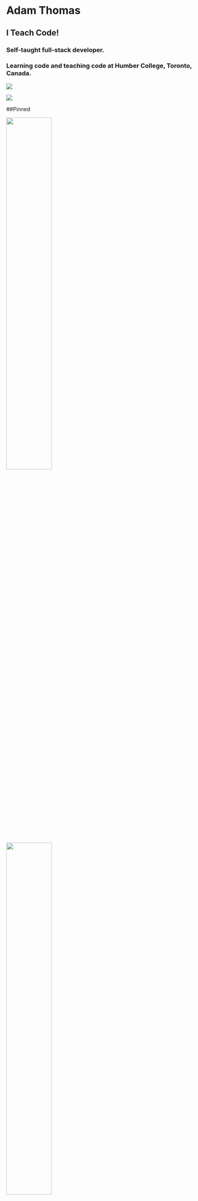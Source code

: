 # Adam Thomas

## I Teach Code!

### Self-taught full-stack developer. 

### Learning code and teaching code at Humber College, Toronto, Canada.

[![](https://github-readme-stats.vercel.app/api?username=codeadamca&show_icons=true)](https://github.com/codeadamca)

[![](https://github-readme-stats.vercel.app/api/top-langs/?username=codeadamca&layout=compact)](https://github.com/codeadamca)

##Pinned

<a href="https://github.com/codeadamca/arduino-from-nodejs">
<img width='49%' align="center"src="https://github-readme-stats.vercel.app/api/pin/?username=codeadamca&repo=arduino-from-nodejs" />
</a>
<br><br>
<a href="https://github.com/codeadamca/arduino-to-nodejs">
<img width='49%' align="center"src="https://github-readme-stats.vercel.app/api/pin/?username=codeadamca&repo=arduino-to-nodejs" />
</a>
<br><br>
<a href="https://github.com/codeadamca/ev3-python-ps4">
<img width='49%' align="center"src="https://github-readme-stats.vercel.app/api/pin/?username=codeadamca&repo=ev3-python-ps4" />
</a>


## Related Links

[![LinkedIn Badge](https://img.shields.io/badge/-@Adam%20Thomas-0183BF?style=flat-square&labelColor=0183BF&logo=linkedin&logoColor=white&link=https://www.linkedin.com/in/adam-thomas-6b563012)](https://www.linkedin.com/in/adam-thomas-6b563012)
[![Facebook Badge](https://img.shields.io/badge/-@Adam%20Thomas-3C5A9A?style=flat-square&labelColor=3C5A9A&logo=facebook&logoColor=white&link=https://www.facebook.com/adambenjaminthomas)](https://www.facebook.com/adambenjaminthomas)
[![YouTube Badge](https://img.shields.io/badge/-@Adam%20Thomas-FA0601?style=flat-square&labelColor=FA0601&logo=youtube&logoColor=white&link=https://www.youtube.com/channel/UCvn-c8MnpjythwWKDi5qMvA)](https://www.youtube.com/channel/UCvn-c8MnpjythwWKDi5qMvA) 
[![Twitter Badge](https://img.shields.io/badge/-@CodeAdamCa-24A9E2?style=flat-square&labelColor=24A9E2&logo=twitter&logoColor=white&link=https://twitter.com/codeadamca/)](https://twitter.com/codeadamca/) 
[![Instagram Badge](https://img.shields.io/badge/-@CodeAdamCa-2C689E?style=flat-square&labelColor=2C689E&logo=instagram&logoColor=white&link=https://www.instagram.com/codeadamca/)](https://www.instagram.com/codeadamca/)

<a href="https://codeadam.ca">
<img src="https://codeadam.ca/images/code-block.png" width="100">
</a>
